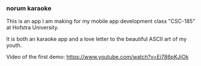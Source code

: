 ### norum karaoke ###

This is an app I am making for my mobile app development class "CSC-185" at Hofstra University.

It is both an karaoke app and a love letter to the beautiful ASCII art of my youth.

Video of the first demo: https://www.youtube.com/watch?v=Ei786pKJjOk 
